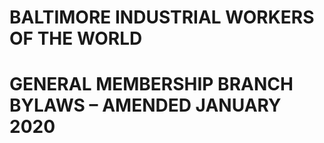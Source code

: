 # BALTIMORE INDUSTRIAL WORKERS OF THE WORLD
# GENERAL MEMBERSHIP BRANCH BYLAWS – AMENDED JANUARY 2020
